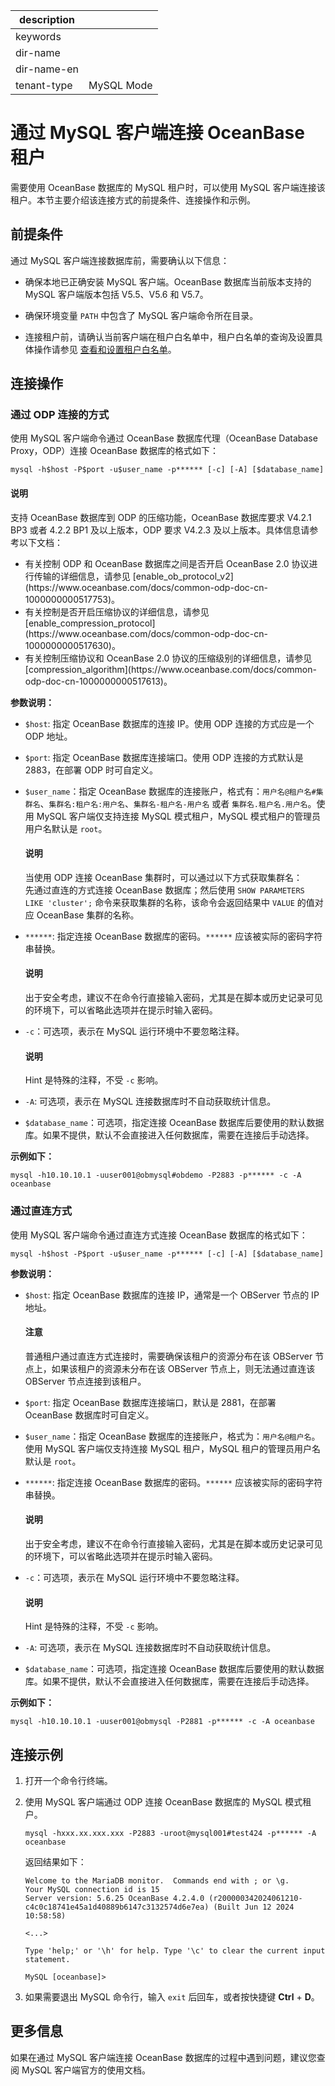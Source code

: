 |description||
|---|---|
|keywords||
|dir-name||
|dir-name-en||
|tenant-type|MySQL Mode|

# 通过 MySQL 客户端连接 OceanBase 租户

需要使用 OceanBase 数据库的 MySQL 租户时，可以使用 MySQL 客户端连接该租户。本节主要介绍该连接方式的前提条件、连接操作和示例。

## 前提条件

通过 MySQL 客户端连接数据库前，需要确认以下信息：

* 确保本地已正确安装 MySQL 客户端。OceanBase 数据库当前版本支持的 MySQL 客户端版本包括 V5.5、V5.6 和 V5.7。

* 确保环境变量 `PATH` 中包含了 MySQL 客户端命令所在目录。

* 连接租户前，请确认当前客户端在租户白名单中，租户白名单的查询及设置具体操作请参见 [查看和设置租户白名单](../../../600.manage/200.tenant-management/600.common-tenant-operations/500.view-and-set-whitelist.md)。

## 连接操作

### 通过 ODP 连接的方式

使用 MySQL 客户端命令通过 OceanBase 数据库代理（OceanBase Database Proxy，ODP）连接 OceanBase 数据库的格式如下：

```shell
mysql -h$host -P$port -u$user_name -p****** [-c] [-A] [$database_name]
```

<main id="notice" type='explain'>
   <h4>说明</h4>
   <p>支持 OceanBase 数据库到 ODP 的压缩功能，OceanBase 数据库要求 V4.2.1 BP3 或者 4.2.2 BP1 及以上版本，ODP 要求 V4.2.3 及以上版本。具体信息请参考以下文档：<ul><li> 有关控制 ODP 和 OceanBase 数据库之间是否开启 OceanBase 2.0 协议进行传输的详细信息，请参见 [enable_ob_protocol_v2](https://www.oceanbase.com/docs/common-odp-doc-cn-1000000000517753)。</li><li> 有关控制是否开启压缩协议的详细信息，请参见 [enable_compression_protocol](https://www.oceanbase.com/docs/common-odp-doc-cn-1000000000517630)。</li><li> 有关控制压缩协议和 OceanBase 2.0 协议的压缩级别的详细信息，请参见 [compression_algorithm](https://www.oceanbase.com/docs/common-odp-doc-cn-1000000000517613)。</li></ul></p>
</main>

**参数说明：**

* `$host`: 指定 OceanBase 数据库的连接 IP。使用 ODP 连接的方式应是一个 ODP 地址。
* `$port`: 指定 OceanBase 数据库连接端口。使用 ODP 连接的方式默认是 2883，在部署 ODP 时可自定义。
* `$user_name`：指定 OceanBase 数据库的连接账户，格式有：`用户名@租户名#集群名`、`集群名:租户名:用户名`、`集群名-租户名-用户名` 或者 `集群名.租户名.用户名`。使用 MySQL 客户端仅支持连接 MySQL 模式租户，MySQL 模式租户的管理员用户名默认是 `root`。

   <main id="notice" type='explain'>
      <h4>说明</h4>
      <p>当使用 ODP 连接 OceanBase 集群时，可以通过以下方式获取集群名：</br>先通过直连的方式连接 OceanBase 数据库；然后使用 <code>SHOW PARAMETERS LIKE 'cluster';</code> 命令来获取集群的名称，该命令会返回结果中 <code>VALUE</code> 的值对应 OceanBase 集群的名称。</p>
   </main>

* `******`: 指定连接 OceanBase 数据库的密码。`******` 应该被实际的密码字符串替换。

   <main id="notice" type='explain'>
      <h4>说明</h4>
      <p>出于安全考虑，建议不在命令行直接输入密码，尤其是在脚本或历史记录可见的环境下，可以省略此选项并在提示时输入密码。</p>
   </main>

* `-c`：可选项，表示在 MySQL 运行环境中不要忽略注释。

   <main id="notice" type='explain'>
      <h4>说明</h4>
      <p>Hint 是特殊的注释，不受 <code>-c</code> 影响。</p>
   </main>

* `-A`: 可选项，表示在 MySQL 连接数据库时不自动获取统计信息。
* `$database_name`：可选项，指定连接 OceanBase 数据库后要使用的默认数据库。如果不提供，默认不会直接进入任何数据库，需要在连接后手动选择。

**示例如下：**

```shell
mysql -h10.10.10.1 -uuser001@obmysql#obdemo -P2883 -p****** -c -A oceanbase
```

### 通过直连方式

使用 MySQL 客户端命令通过直连方式连接 OceanBase 数据库的格式如下：

```shell
mysql -h$host -P$port -u$user_name -p****** [-c] [-A] [$database_name]
```

**参数说明：**

* `$host`: 指定 OceanBase 数据库的连接 IP，通常是一个 OBServer 节点的 IP 地址。

   <main id="notice" type='notice'>
     <h4>注意</h4>
     <p>普通租户通过直连方式连接时，需要确保该租户的资源分布在该 OBServer 节点上，如果该租户的资源未分布在该 OBServer 节点上，则无法通过直连该 OBServer 节点连接到该租户。</p>
   </main>

* `$port`: 指定 OceanBase 数据库连接端口，默认是 2881，在部署 OceanBase 数据库时可自定义。
* `$user_name`：指定 OceanBase 数据库的连接账户，格式为：`用户名@租户名`。使用 MySQL 客户端仅支持连接 MySQL 租户，MySQL 租户的管理员用户名默认是 `root`。
* `******`: 指定连接 OceanBase 数据库的密码。`******` 应该被实际的密码字符串替换。

   <main id="notice" type='explain'>
      <h4>说明</h4>
      <p>出于安全考虑，建议不在命令行直接输入密码，尤其是在脚本或历史记录可见的环境下，可以省略此选项并在提示时输入密码。</p>
   </main>

* `-c`：可选项，表示在 MySQL 运行环境中不要忽略注释。

   <main id="notice" type='explain'>
      <h4>说明</h4>
      <p>Hint 是特殊的注释，不受 <code>-c</code> 影响。</p>
   </main>

* `-A`: 可选项，表示在 MySQL 连接数据库时不自动获取统计信息。
* `$database_name`：可选项，指定连接 OceanBase 数据库后要使用的默认数据库。如果不提供，默认不会直接进入任何数据库，需要在连接后手动选择。

**示例如下：**

```shell
mysql -h10.10.10.1 -uuser001@obmysql -P2881 -p****** -c -A oceanbase
```

## 连接示例

1. 打开一个命令行终端。
2. 使用 MySQL 客户端通过 ODP 连接 OceanBase 数据库的 MySQL 模式租户。

   ```shell
   mysql -hxxx.xx.xxx.xxx -P2883 -uroot@mysql001#test424 -p****** -A oceanbase
   ```

   返回结果如下：

   ```shell
   Welcome to the MariaDB monitor.  Commands end with ; or \g.
   Your MySQL connection id is 15
   Server version: 5.6.25 OceanBase 4.2.4.0 (r200000342024061210-c4c0c18741e45a1d40889b6147c3132574d6e7ea) (Built Jun 12 2024 10:58:58)

   <...>

   Type 'help;' or '\h' for help. Type '\c' to clear the current input statement.

   MySQL [oceanbase]>
   ```

3. 如果需要退出 MySQL 命令行，输入 `exit` 后回车，或者按快捷键 **Ctrl** + **D**。

## 更多信息

如果在通过 MySQL 客户端连接 OceanBase 数据库的过程中遇到问题，建议您查阅 MySQL 客户端官方的使用文档。

